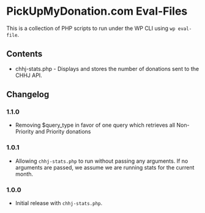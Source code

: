 # PickUpMyDonation.com Eval-Files

This is a collection of PHP scripts to run under the WP CLI using `wp eval-file`.

## Contents

- chhj-stats.php - Displays and stores the number of donations sent to the CHHJ API.

## Changelog

### 1.1.0

- Removing $query_type in favor of one query which retrieves all Non-Priority and Priority donations

### 1.0.1

- Allowing `chhj-stats.php` to run without passing any arguments. If no arguments are passed, we assume we are running stats for the current month.

### 1.0.0

- Initial release with `chhj-stats.php`.
